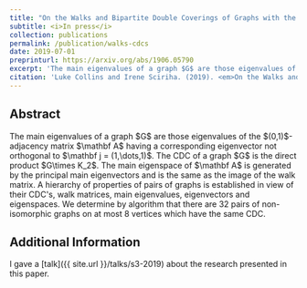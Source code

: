 ```yaml
---
title: "On the Walks and Bipartite Double Coverings of Graphs with the same Main Eigenspace"
subtitle: <i>In press</i>
collection: publications
permalink: /publication/walks-cdcs
date: 2019-07-01
preprinturl: https://arxiv.org/abs/1906.05790
excerpt: 'The main eigenvalues of a graph $G$ are those eigenvalues of the $(0,1)$-adjacency matrix $\mathbf A$ having a corresponding eigenvector not orthogonal to $\mathbf j=(1,\dots,1)$. The CDC of a graph $G$ is the direct product $G\times K_2$'
citation: 'Luke Collins and Irene Sciriha. (2019). <em>On the Walks and Bipartite Double Coverings of Graphs with the same Main Eigenspace</em>. ArXiv:1906.05790.'
---
```


## Abstract
<p>The main eigenvalues of a graph $G$ are those eigenvalues of the $(0,1)$-adjacency matrix $\mathbf A$ having a corresponding eigenvector not orthogonal to $\mathbf j = (1,\dots,1)$. The CDC of a graph $G$ is the direct product $G\times K_2$. The main eigenspace of $\mathbf A$ is generated by the principal main eigenvectors and is the same as the image of the walk matrix. A hierarchy of properties of pairs of graphs is established in view of their CDC's, walk matrices, main eigenvalues, eigenvectors and eigenspaces. We determine by algorithm that there are 32 pairs of non-isomorphic graphs on at most 8 vertices which have the same CDC. </p>

## Additional Information
 I gave a [talk]({{ site.url }}/talks/s3-2019) about the research presented in this paper.

